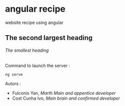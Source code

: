 # angular recipe
website recipe using angular

## The second largest heading

###### The smallest heading



Command to launch the server : 
```
ng serve
```

Autors :

- Fulconis Yan, *Marth Main and appentice developer*
- Cost Cunha Ivo, *Main brain and confirmed developer*